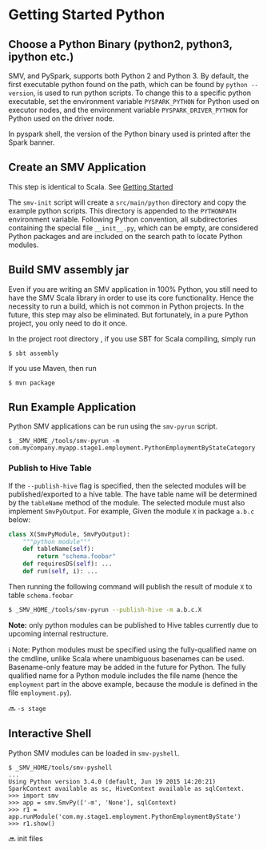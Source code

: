 # Getting Started Python

## Choose a Python Binary (python2, python3, ipython etc.)

SMV, and PySpark, supports both Python 2 and Python 3.  By default, the first executable python found on the path, which can be found by `python --version`, is used to run python scripts.  To change this to a specific python executable, set the environment variable `PYSPARK_PYTHON` for Python used on executor nodes, and the environment variable `PYSPARK_DRIVER_PYTHON` for Python used on the driver node.

In pyspark shell, the version of the Python binary used is printed after the Spark banner.

## Create an SMV Application

This step is identical to Scala.  See [Getting Started](getting_started.md)

The `smv-init` script will create a `src/main/python` directory and copy the example python scripts.  This directory is appended to the `PYTHONPATH` environment variable.  Following Python convention, all subdirectories containing the special file `__init__.py`, which can be empty, are considered Python packages and are included on the search path to locate Python modules.

## Build SMV assembly jar

Even if you are writing an SMV application in 100% Python, you still need to have the SMV Scala library in order to use its core functionality.  Hence the necessity to run a build, which is not common in Python projects.  In the future, this step may also be eliminated.  But fortunately, in a pure Python project, you only need to do it once.

In the project root directory , if you use SBT for Scala compiling, simply run
```shell
$ sbt assembly
```

If you use Maven, then run
```shell
$ mvn package
```

## Run Example Application
Python SMV applications can be run using the `smv-pyrun` script.

```shell
$ _SMV_HOME_/tools/smv-pyrun -m com.mycompany.myapp.stage1.employment.PythonEmploymentByStateCategory
```

### Publish to Hive Table
If the `--publish-hive` flag is specified, then the selected modules will be published/exported to a hive table.  The have table name will be determined by the `tableName` method of the module.  The selected module must also implement `SmvPyOutput`.  For example, Given the module `X` in package `a.b.c` below:
```python
class X(SmvPyModule, SmvPyOutput):
    """python module"""
    def tableName(self):
        return "schema.foobar"
    def requiresDS(self): ...
    def run(self, i): ...
```

Then running the following command will publish the result of module `X` to table `schema.foobar`

```bash
$ _SMV_HOME_/tools/smv-pyrun --publish-hive -m a.b.c.X
```

**Note:** only python modules can be published to Hive tables currently due to upcoming internal restructure.

:information_source: Note: Python modules must be specified using the fully-qualified name on the cmdline, unlike Scala where unambiguous basenames can be used.  Basename-only feature may be added in the future for Python.  The fully qualified name for a Python module includes the file name (hence the `employment` part in the above example, because the module is defined in the file `employment.py`).


:soon: `-s stage`

## Interactive Shell

Python SMV modules can be loaded in `smv-pyshell`.

```shell
$ _SMV_HOME/tools/smv-pyshell
...
Using Python version 3.4.0 (default, Jun 19 2015 14:20:21)
SparkContext available as sc, HiveContext available as sqlContext.
>>> import smv
>>> app = smv.SmvPy(['-m', 'None'], sqlContext)
>>> r1 = app.runModule('com.my.stage1.employment.PythonEmploymentByState')
>>> r1.show()
```

:soon: init files
